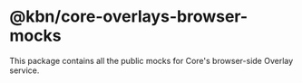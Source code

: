 # @kbn/core-overlays-browser-mocks

This package contains all the public mocks for Core's browser-side Overlay service.
